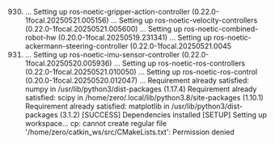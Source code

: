 930) ...
Setting up ros-noetic-gripper-action-controller (0.22.0-1focal.20250521.005156) 
...
Setting up ros-noetic-velocity-controllers (0.22.0-1focal.20250521.005600) ...
Setting up ros-noetic-combined-robot-hw (0.20.0-1focal.20250519.231341) ...
Setting up ros-noetic-ackermann-steering-controller (0.22.0-1focal.20250521.0045
34) ...
Setting up ros-noetic-imu-sensor-controller (0.22.0-1focal.20250520.005936) ...
Setting up ros-noetic-ros-controllers (0.22.0-1focal.20250521.010050) ...
Setting up ros-noetic-ros-control (0.20.0-1focal.20250520.012047) ...
Requirement already satisfied: numpy in /usr/lib/python3/dist-packages (1.17.4)
Requirement already satisfied: scipy in /home/zero/.local/lib/python3.8/site-packages (1.10.1)
Requirement already satisfied: matplotlib in /usr/lib/python3/dist-packages (3.1.2)
[SUCCESS] Dependencies installed
[SETUP] Setting up workspace...
cp: cannot create regular file '/home/zero/catkin_ws/src/CMakeLists.txt': Permission denied
